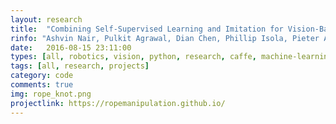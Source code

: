 ```yaml
---
layout: research
title:  "Combining Self-Supervised Learning and Imitation for Vision-Based Rope Manipulation."
rinfo: "Ashvin Nair, Pulkit Agrawal, Dian Chen, Phillip Isola, Pieter Abbeel, Jitendra Malik, Sergey Levine. Under review at ICRA 2017."
date:   2016-08-15 23:11:00
types: [all, robotics, vision, python, research, caffe, machine-learning, neural-nets, opencv, ros]
tags: [all, research, projects]
category: code
comments: true
img: rope_knot.png
projectlink: https://ropemanipulation.github.io/
---
```

